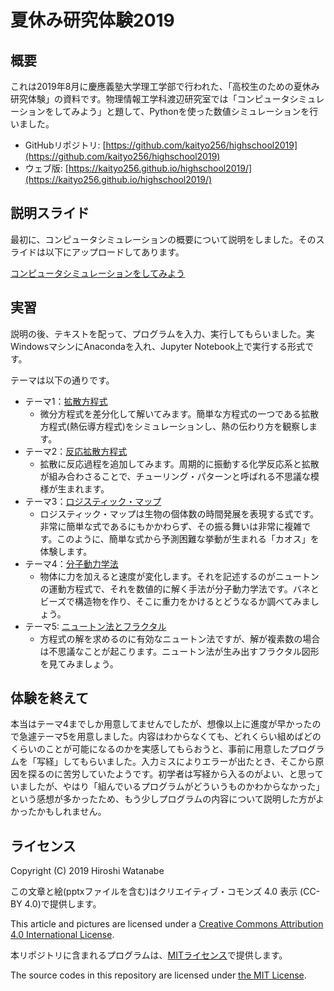 # 夏休み研究体験2019

## 概要

これは2019年8月に慶應義塾大学理工学部で行われた、「高校生のための夏休み研究体験」の資料です。物理情報工学科渡辺研究室では「コンピュータシミュレーションをしてみよう」と題して、Pythonを使った数値シミュレーションを行いました。

* GitHubリポジトリ: [https://github.com/kaityo256/highschool2019](https://github.com/kaityo256/highschool2019)
* ウェブ版: [https://kaityo256.github.io/highschool2019/](https://kaityo256.github.io/highschool2019/)

## 説明スライド

最初に、コンピュータシミュレーションの概要について説明をしました。そのスライドは以下にアップロードしてあります。

[コンピュータシミュレーションをしてみよう](https://speakerdeck.com/kaityo256/simulation-for-high-school-students)

## 実習

説明の後、テキストを配って、プログラムを入力、実行してもらいました。実WindowsマシンにAnacondaを入れ、Jupyter Notebook上で実行する形式です。

テーマは以下の通りです。

* テーマ1：[拡散方程式](diffusion/README.md)
  * 微分方程式を差分化して解いてみます。簡単な方程式の一つである拡散方程式(熱伝導方程式)をシミュレーションし、熱の伝わり方を観察します。
* テーマ2：[反応拡散方程式](gray-scott/README.md)
  * 拡散に反応過程を追加してみます。周期的に振動する化学反応系と拡散が組み合わさることで、チューリング・パターンと呼ばれる不思議な模様が生まれます。
* テーマ3：[ロジスティック・マップ](logistic/README.md)
  * ロジスティック・マップは生物の個体数の時間発展を表現する式です。非常に簡単な式であるにもかかわらず、その振る舞いは非常に複雑です。このように、簡単な式から予測困難な挙動が生まれる「カオス」を体験します。
* テーマ4：[分子動力学法](md/README.md)
  * 物体に力を加えると速度が変化します。それを記述するのがニュートンの運動方程式で、それを数値的に解く手法が分子動力学法です。バネとビーズで構造物を作り、そこに重力をかけるとどうなるか調べてみましょう。
* テーマ5: [ニュートン法とフラクタル](newton/README.md)
  * 方程式の解を求めるのに有効なニュートン法ですが、解が複素数の場合は不思議なことが起こります。ニュートン法が生み出すフラクタル図形を見てみましょう。

## 体験を終えて

本当はテーマ4までしか用意してませんでしたが、想像以上に進度が早かったので急遽テーマ5を用意しました。内容はわからなくても、どれくらい組めばどのくらいのことが可能になるのかを実感してもらおうと、事前に用意したプログラムを「写経」してもらいました。入力ミスによりエラーが出たとき、そこから原因を探るのに苦労していたようです。初学者は写経から入るのがよい、と思っていましたが、やはり「組んでいるプログラムがどういうものかわからなかった」という感想が多かったため、もう少しプログラムの内容について説明した方がよかったかもしれません。

## ライセンス

Copyright (C) 2019 Hiroshi Watanabe

この文章と絵(pptxファイルを含む)はクリエイティブ・コモンズ 4.0 表示 (CC-BY 4.0)で提供します。

This article and pictures are licensed under a [Creative Commons Attribution 4.0 International License](https://creativecommons.org/licenses/by/4.0/).

本リポジトリに含まれるプログラムは、[MITライセンス](https://opensource.org/licenses/MIT)で提供します。

The source codes in this repository are licensed under [the MIT License](https://opensource.org/licenses/MIT).
